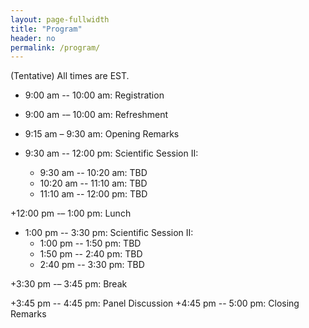 ```yaml
---
layout: page-fullwidth
title: "Program"
header: no
permalink: /program/
---
```


(Tentative) All times are EST.

+ 9:00 am -- 10:00 am: Registration
+ 9:00 am -– 10:00 am: Refreshment
+ 9:15 am – 9:30 am: Opening Remarks

+ 9:30 am -- 12:00 pm: Scientific Session II:
  - 9:30 am -- 10:20 am: TBD
  - 10:20 am -- 11:10 am: TBD
  - 11:10 am -- 12:00 pm: TBD

+12:00 pm -– 1:00 pm: Lunch
+ 1:00 pm -- 3:30 pm: Scientific Session II:
  - 1:00 pm -- 1:50 pm: TBD	 
  - 1:50 pm -- 2:40 pm: TBD
  - 2:40 pm -- 3:30 pm: TBD

+3:30 pm -– 3:45 pm: Break

+3:45 pm -- 4:45 pm: Panel Discussion
+4:45 pm -- 5:00 pm: Closing Remarks